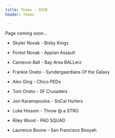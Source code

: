 ```yaml
---
title: Teams - GSFB
header: Teams

---
```


<p>Page coming soon...</p>

+ Skyler Novak - Bixby Kings

+ Forest Novak - Appian Assault

+ Cameron Ball - Bay Area BALLerz

+ Frankie Oneto - Syndergaardians Of the Galaxy

+ Alex Ging - Chico PEDs

+ Tom Oneto - SF Crusaders

+ Jon Karanopoulos - SoCal Hurlers

+ Luke Hissom - Throw @ a STRO

+ Riley Wood - PAD SQUAD

+ Laurence Boone - San Francisco Booyah

